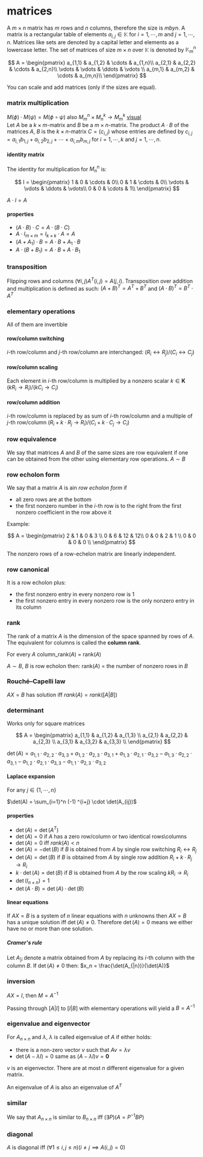 # matrices

A $m \times n$ matrix has $m$ rows and $n$ columns, therefore the size is $m by n$. A matrix is a rectangular table of elements $a_{i,j} \in \mathbb{K}$ for $i = 1, \cdots, m$ and $j = 1, \cdots, n$. Matrices like sets are denoted by a capital letter and elements as a lowercase letter. The set of matrices of size $m \times n$ over $\mathbb{K}$ is denoted by $\mathbb{K}^n_m$

$$
A =
\begin{pmatrix}
	a_{1,1} & a_{1,2} & \cdots & a_{1,n}\\
	a_{2,1} & a_{2,2} & \cdots & a_{2,n}\\
	\vdots  & \vdots  & \ddots & \vdots \\
	a_{m,1} & a_{m,2} & \cdots & a_{m,n}\\
\end{pmatrix}
$$

You can scale and add matrices (only if the sizes are equal).

### matrix multiplication

$M(\phi) \cdot M(\psi) = M(\phi \circ \psi)$ also $M^n_m \times M^k_n \to M^k_m$ [visual](http://matrixmultiplication.xyz/)\
Let $A$ be a $k \times m$-matrix and $B$ be a $m \times n$-matrix. The product
$A \cdot B$ of the matrices $A$, $B$ is the $k \times n$-matrix $C = (c_{i,j})$ whose entries are defined by $c_{i,j} = a_{i,1}b_{1,j} + a_{i,2}b_{2,j} + \cdots + a_{i,m}b_{m,j}$ for $i = 1, \cdots, k$ and $j = 1, \cdots, n$.

#### identity matrix

The identity for multiplication for $M^n_n$ is:

$$
I =
\begin{pmatrix}
	1 & 0 & \cdots & 0\\
	0 & 1 & \cdots & 0\\
	\vdots  & \vdots  & \ddots & \vdots\\
	0 & 0 & \cdots & 1\\
\end{pmatrix}
$$

$A \cdot I = A$

#### properties

- $(A \cdot B) \cdot C = A \cdot (B \cdot C )$
- $A \cdot I_{m \times m} = I_{k \times k} \cdot A = A$
- $(A + A_1 ) \cdot B = A \cdot B + A_1 \cdot B$
- $A \cdot (B + B_1 ) = A \cdot B + A \cdot B_1$

### transposition

Flipping rows and columns $(\forall i, j) A^T(i, j) = A(j, i)$. Transposition over addition and multiplication is defined as such: $(A + B)^T = A^T + B^T$ and $(A \cdot B)^T = B^T \cdot A^T$

### elementary operations

All of them are invertible

#### row/column switching

$i$-th row/column and $j$-th row/column are interchanged: $(R_i \leftrightarrow R_j)$/$(C_i \leftrightarrow C_j)$

#### row/column scaling

Each element in $i$-th row/column is multiplied by a nonzero scalar $k \in \mathbf{K}$ $(kR_i \rightarrow R_i)$/$(kC_i \rightarrow C_i)$

#### row/column addition

$i$-th row/column is replaced by as sum of $i$-th row/column and a multiple of $j$-th row/column $(R_i + k \cdot R_j \rightarrow R_i)$/$(C_i + k \cdot C_j \rightarrow C_i)$

### row equivalence

We say that matrices $A$ and $B$ of the same sizes are row equivalent if one can be obtained from the other using elementary row operations. $A \sim B$

### row echolon form

We say that a matrix $A$ is ain _row echolon form_ if

- all zero rows are at the bottom
- the first nonzero number in the $i$-th row is to the right from the first nonzero coefficient in the row above it

Example:

$$
A =
\begin{pmatrix}
	2 & 1 & 0  & 3 \\
	0 & 6 & 12 & 12\\
	0 & 0 & 2  & 1 \\
	0 & 0 & 0  & 0 \\
\end{pmatrix}
$$

The nonzero rows of a row-echelon matrix are linearly independent.

### row canonical

It is a row echolon plus:

- the first nonzero entry in every nonzero row is $1$
- the first nonzero entry in every nonzero row is the only nonzero entry in its column

### rank

The rank of a matrix $A$ is the dimension of the space spanned by rows of $A$. The equivalent for columns is called the **column rank**.

For every $A$ column_rank($A$) = rank($A$)

$A \sim B$, $B$ is row echolon then: rank($A$) = the number of nonzero rows in $B$

### Rouché–Capelli law

$AX = B$ has solution iff $rank(A) = rank([A|B])$

### determinant

Works only for square matrices

$$
A =
\begin{pmatrix}
	a_{1,1} & a_{1,2} & a_{1,3} \\
	a_{2,1} & a_{2,2} & a_{2,3} \\
	a_{3,1} & a_{3,2} & a_{3,3} \\
\end{pmatrix}
$$

$\det(A) = a_{1,1} \cdot a_{2,2} \cdot a_{3,3} + a_{1,2} \cdot a_{2,3} \cdot a_{3,1} + a_{1,3} \cdot a_{2,1} \cdot a_{3,2} - a_{1,3} \cdot a_{2,2} \cdot a_{3,1} - a_{1,2} \cdot a_{2,1} \cdot a_{3,3} - a_{1,1} \cdot a_{2,3} \cdot a_{3,2}$

#### Laplace expansion

For any $j \in \{1, \cdots, n\}$

$\det(A) = \sum_{i=1}^n (-1) ^{i+j} \cdot \det(A_{ij})$

#### properties

- $\det(A) = \det(A^T)$
- $\det(A) = 0$ if $A$ has a zero row/column or two identical rows\columns
- $\det(A) = 0$ iff $rank(A) < n$
- $\det(A) = -\det(B)$ if $B$ is obtained from $A$ by single row switching $R_i \leftrightarrow R_j$
- $\det(A) = \det(B)$ if $B$ is obtained from $A$ by single row addition $R_i + k \cdot R_j \rightarrow R_i$
- $k \cdot \det(A) = \det(B)$ if $B$ is obtained from $A$ by the row scaling $kR_i \rightarrow R_i$
- $\det(I_{n \times n}) = 1$
- $\det(A \cdot B) = \det(A) \cdot \det(B)$

#### linear equations

If $AX = B$ is a system of $n$ linear equations with $n$ unknowns then
$AX = B$ has a unique solution iff $\det(A) \ne 0$. Therefore $\det(A) = 0$ means we either have no or more than one solution.

##### Cramer's rule

Let $A_{|i}$ denote a matrix obtained from $A$ by replacing its $i$-th column with the column $B$. If $\det(A) \ne 0$ then: $x_n = \frac{\det(A_{|n})}{\det(A)}$

### inversion

$AX = I$, then $M = A^{-1}$

Passing through $[A|I]$ to $[I|B]$ with elementary operations will yield a $B = A^{-1}$

### eigenvalue and eigenvector

For $A_{n \times n}$ and $\lambda$, $\lambda$ is called eigenvalue of $A$ if either holds:

- there is a non-zero vector $v$ such that $Av = \lambda v$
- $\det(A - \lambda I) = 0$ same as $(A - \lambda I)v = \mathbf{0}$

$v$ is an eigenvector. There are at most $n$ different eigenvalue for a given matrix.

An eigenvalue of $A$ is also an eigenvalue of $A^T$

### similar

We say that $A_{n \times n}$ is similar to $B_{n \times n}$ iff $(\exists P)(A = P^{-1}BP)$

### diagonal

$A$ is diagonal iff $(\forall 1 \le i, j \le n)(i \ne j \implies A(i, j) = 0)$
